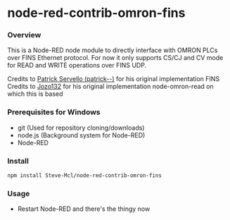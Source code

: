 node-red-contrib-omron-fins
===========================

### Overview
This is a Node-RED node module to directly interface with OMRON PLCs over FINS Ethernet protocol. 
For now it only supports CS/CJ and CV mode for READ and WRITE operations over FINS UDP.

Credits to [Patrick Servello (patrick--)](https://github.com/patrick--) for his original implementation FINS
Credits to [Jozo132](https://github.com/Jozo132/node-omron-read.git) for his original implementation node-omron-read on which this is based

### Prerequisites for Windows

* git	(Used for repository cloning/downloads)
* node.js	(Background system for Node-RED)
* Node-RED

### Install

```sh
npm install Steve-Mcl/node-red-contrib-omron-fins
```

### Usage

* Restart Node-RED and there's the thingy now
